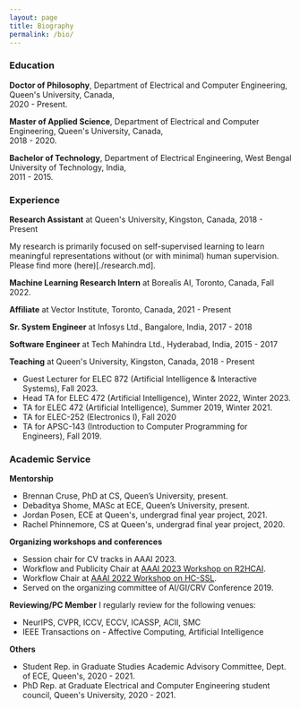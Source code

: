 ```yaml
---
layout: page
title: Biography
permalink: /bio/
---
```


<a name="/education"></a>

### Education

**Doctor of Philosophy**, Department of Electrical and Computer Engineering, Queen's University, Canada, <br> 2020 - Present.

**Master of Applied Science**, Department of Electrical and Computer Engineering, Queen's University, Canada, <br> 2018 - 2020.

**Bachelor of Technology**, Department of Electrical Engineering, West Bengal University of Technology, India, <br> 2011 - 2015.

<a name="/experience"></a>

### Experience


**Research Assistant** at Queen's University, Kingston, Canada, 2018 - Present

<!-- I am a Research Assistant in [Ingenuity Labs Research Institute](https://ingenuitylabs.queensu.ca/) and [Ambient Intelligence and Interactive Machines (Aiim) Lab](https://www.aiimlab.com/) at Queen's, working with [Prof. Etemad](https://www.aiimlab.com/director).  -->
My research is primarily focused on self-supervised learning to learn meaningful representations without (or with minimal) human supervision. Please find more (here)[./research.md].

**Machine Learning Research Intern** at Borealis AI, Toronto, Canada, Fall 2022.

**Affiliate** at Vector Institute, Toronto, Canada, 2021 - Present

**Sr. System Engineer** at Infosys Ltd., Bangalore, India, 2017 - 2018

**Software Engineer** at Tech Mahindra Ltd., Hyderabad, India, 2015 - 2017

**Teaching** at Queen's University, Kingston, Canada, 2018 - Present

- Guest Lecturer for ELEC 872 (Artificial Intelligence & Interactive Systems), Fall 2023. 
- Head TA for ELEC 472 (Artificial Intelligence), Winter 2022, Winter 2023.
- TA for ELEC 472 (Artificial Intelligence), Summer 2019, Winter 2021.
- TA for ELEC-252 (Electronics I), Fall 2020
- TA for APSC-143 (Introduction to Computer Programming for Engineers), Fall 2019.
<!-- - Course Developer for ELEC 472 (Artificial Intelligence), Summer 2019. -->

<a name="/academic_service"></a>

### Academic Service 

**Mentorship**
- Brennan Cruse, PhD at CS, Queen’s University, present.
- Debaditya Shome, MASc at ECE, Queen’s University, present.
- Jordan Posen, ECE at Queen's, undergrad final year project, 2021.
- Rachel Phinnemore, CS at Queen's, undergrad final year project, 2020.

**Organizing workshops and conferences**
- Session chair for CV tracks in AAAI 2023.
- Workflow and Publicity Chair at [AAAI 2023 Workshop on R2HCAI](https://r2hcai.github.io/AAAI-23/). 
- Workflow Chair at [AAAI 2022 Workshop on HC-SSL](https://hcssl.github.io/AAAI-22/). 
- Served on the organizing committee of AI/GI/CRV Conference 2019.

**Reviewing/PC Member**
I regularly review for the following venues:
- NeurIPS, CVPR, ICCV, ECCV, ICASSP, ACII, SMC
- IEEE Transactions on - Affective Computing, Artificial Intelligence

**Others**
- Student Rep. in Graduate Studies Academic Advisory Committee, Dept. of ECE, Queen's, 2020 - 2021.
- PhD Rep. at Graduate Electrical and Computer Engineering student council, Queen's University, 2020 - 2021. 

<!-- **Session Chair**
- CV: Video Understanding and Activity Analysis, AAAI 2023.
- CV: Representation Learning for Vision, AAAI 2023. -->



<!-- - Neural Information Processing Systems (NeurIPS), 2023. -->
<!-- - International Conference on Computer Vision (ICCV), 2023. -->
<!-- - Computer Vision and Pattern Recognition (CVPR), 2023. -->
<!-- - European Conference on Computer Vision (ECCV), 2022. -->
<!-- - IEEE Transactions on Affective Computing, 2022 - Present. -->
<!-- - IEEE Transactions on Artificial Intelligence (T-AI), 2021 - Present. -->
<!-- - IEEE Affective Computing and Intelligent Interaction (ACII), 2021, 2022. -->
<!-- - ECCV Workshop on Visual Object-oriented Learning meets Interaction (VOLI), 2022. -->
<!-- - IEEE International Conference on Acoustics, Speech, and Signal Processing (ICASSP), 2020. -->
<!-- - IEEE International Conference on Systems, Man, and Cybernetics (SMC), 2019, 2020. -->
<!-- - ACM Symposium on Applied Perception (SAP), 2019. -->

<!-- **Organizing workshops and conferences**
- Chair, session on CV: Video Understanding and Activity Analysis, AAAI 2023.
- Chair, session on CV: Representation Learning for Vision, AAAI 2023.
- Workflow and Publicity Chair [AAAI 2023 Workshop on Representation Learning for Responsible Human-centric AI (R2HCAI)](https://r2hcai.github.io/AAAI-23/). 
- Workflow Chair [AAAI 2022 Workshop on Human-Centric Self-supervised Learning (HC-SSL)](https://hcssl.github.io/AAAI-22/). 
- Served on the organizing committee of AI/GI/CRV Conference 2019.
 -->
<!-- **Academic memberships/Others** -->
<!-- - Student Representative in Graduate Studies Academic Advisory (GSAC) Committee, Dept. of ECE, Queen's, 2020 - 2021. -->
<!-- - PhD Rep. at Graduate Electrical and Computer Engineering (GECE) student council, Queen's University, 2020 - 2021. -->
<!-- - Member of IEEE Signal Processing Society (IEEE SPS), 2020 - 2021. -->
<!-- - IEEE Graduate Student Member 2020 - Present. -->
<!-- - Student member of Association for the Advancement of Affective Computing (AAAC), 2019 - 2021. -->

<!-- ### Talks/Presentations

- Poster presentation at Robotics and AI Symposium, Ingunity Labs, 2022. **Honourable Mention**
- Poster presentation at FEAS Research Symposium, Queen’s University, Canada, 2022. **Honourable Mention**
- Poster presentation at Robotics and AI Symposium, Ingunity Labs, 2021. **Best Poster Award**
- Paper talk at AAAI, 2021.
- Paper talk at ICASSP, 2020.
- Poster presentation at FEAS Research Symposium, Queen’s University, Canada, 2019.
- Paper talk at ACII, 2019.
 -->
